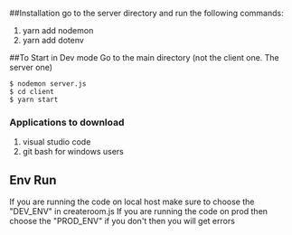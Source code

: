 ##Installation 
go to the server directory and run the following commands: 
1. yarn add nodemon
2. yarn add dotenv

##To Start in Dev mode
Go to the main directory (not the client one. The server one)
```
$ nodemon server.js
$ cd client
$ yarn start
```

### Applications to download
1. visual studio code
2. git bash for windows users

## Env Run
If you are running the code on local host make sure to choose the "DEV_ENV" in createroom.js
If you are running the code on prod then choose the "PROD_ENV" if you don't then you will get errors